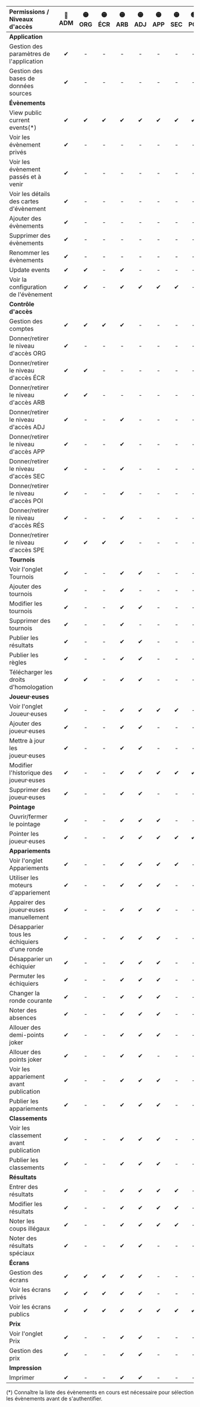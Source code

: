 <!-- Ne pas éditer ce tableau manuellement, utiliser plutôt le script generate_access_levels_doc.py. -->

| Permissions / Niveaux d'accès               | 🔴<br/>ADM | 🟡<br/>ORG | 🟡<br/>ÉCR | 🟡<br/>ARB | 🟡<br/>ADJ | 🟡<br/>APP | 🟡<br/>SEC | 🟢<br/>POI | 🟢<br/>RÉS | 🟢<br/>SPE | - |
|:--------------------------------------------|:---------:|:---------:|:---------:|:---------:|:---------:|:---------:|:---------:|:---------:|:---------:|:---------:|:-:|
| **Application**                             |           |           |           |           |           |           |           |           |           |           |   |
| Gestion des paramètres de l'application     |     ✔     |     -     |     -     |     -     |     -     |     -     |     -     |     -     |     -     |     -     | - |
| Gestion des bases de données sources        |     ✔     |     -     |     -     |     -     |     -     |     -     |     -     |     -     |     -     |     -     | - |
| **Évènements**                              |           |           |           |           |           |           |           |           |           |           |   |
| View public current events(*)               |     ✔     |     ✔     |     ✔     |     ✔     |     ✔     |     ✔     |     ✔     |     ✔     |     ✔     |     ✔     | ✔ |
| Voir les évènement privés                   |     ✔     |     -     |     -     |     -     |     -     |     -     |     -     |     -     |     -     |     -     | - |
| Voir les évènement passés et à venir        |     ✔     |     -     |     -     |     -     |     -     |     -     |     -     |     -     |     -     |     -     | - |
| Voir les détails des cartes d'évènement     |     ✔     |     -     |     -     |     -     |     -     |     -     |     -     |     -     |     -     |     -     | - |
| Ajouter des évènements                      |     ✔     |     -     |     -     |     -     |     -     |     -     |     -     |     -     |     -     |     -     | - |
| Supprimer des évènements                    |     ✔     |     -     |     -     |     -     |     -     |     -     |     -     |     -     |     -     |     -     | - |
| Renommer les évènements                     |     ✔     |     -     |     -     |     -     |     -     |     -     |     -     |     -     |     -     |     -     | - |
| Update events                               |     ✔     |     ✔     |     -     |     ✔     |     -     |     -     |     -     |     -     |     -     |     -     | - |
| Voir la configuration de l'évènement        |     ✔     |     ✔     |     -     |     ✔     |     ✔     |     ✔     |     ✔     |     -     |     -     |     -     | - |
| **Contrôle d'accès**                        |           |           |           |           |           |           |           |           |           |           |   |
| Gestion des comptes                         |     ✔     |     ✔     |     ✔     |     ✔     |     -     |     -     |     -     |     -     |     -     |     -     | - |
| Donner/retirer le niveau d'accès ORG        |     ✔     |     -     |     -     |     -     |     -     |     -     |     -     |     -     |     -     |     -     | - |
| Donner/retirer le niveau d'accès ÉCR        |     ✔     |     ✔     |     -     |     -     |     -     |     -     |     -     |     -     |     -     |     -     | - |
| Donner/retirer le niveau d'accès ARB        |     ✔     |     ✔     |     -     |     -     |     -     |     -     |     -     |     -     |     -     |     -     | - |
| Donner/retirer le niveau d'accès ADJ        |     ✔     |     -     |     -     |     ✔     |     -     |     -     |     -     |     -     |     -     |     -     | - |
| Donner/retirer le niveau d'accès APP        |     ✔     |     -     |     -     |     ✔     |     -     |     -     |     -     |     -     |     -     |     -     | - |
| Donner/retirer le niveau d'accès SEC        |     ✔     |     -     |     -     |     ✔     |     -     |     -     |     -     |     -     |     -     |     -     | - |
| Donner/retirer le niveau d'accès POI        |     ✔     |     -     |     -     |     ✔     |     -     |     -     |     -     |     -     |     -     |     -     | - |
| Donner/retirer le niveau d'accès RÉS        |     ✔     |     -     |     -     |     ✔     |     -     |     -     |     -     |     -     |     -     |     -     | - |
| Donner/retirer le niveau d'accès SPE        |     ✔     |     ✔     |     ✔     |     ✔     |     -     |     -     |     -     |     -     |     -     |     -     | - |
| **Tournois**                                |           |           |           |           |           |           |           |           |           |           |   |
| Voir l'onglet Tournois                      |     ✔     |     -     |     -     |     ✔     |     ✔     |     -     |     -     |     -     |     -     |     -     | - |
| Ajouter des tournois                        |     ✔     |     -     |     -     |     ✔     |     -     |     -     |     -     |     -     |     -     |     -     | - |
| Modifier les tournois                       |     ✔     |     -     |     -     |     ✔     |     ✔     |     -     |     -     |     -     |     -     |     -     | - |
| Supprimer des tournois                      |     ✔     |     -     |     -     |     ✔     |     -     |     -     |     -     |     -     |     -     |     -     | - |
| Publier les résultats                       |     ✔     |     -     |     -     |     ✔     |     ✔     |     -     |     -     |     -     |     -     |     -     | - |
| Publier les règles                          |     ✔     |     -     |     -     |     ✔     |     ✔     |     -     |     -     |     -     |     -     |     -     | - |
| Télécharger les droits d'homologation       |     ✔     |     ✔     |     -     |     ✔     |     ✔     |     -     |     -     |     -     |     -     |     -     | - |
| **Joueur·euses**                            |           |           |           |           |           |           |           |           |           |           |   |
| Voir l'onglet Joueur·euses                  |     ✔     |     -     |     -     |     ✔     |     ✔     |     ✔     |     ✔     |     -     |     -     |     -     | - |
| Ajouter des joueur·euses                    |     ✔     |     -     |     -     |     ✔     |     ✔     |     -     |     -     |     -     |     -     |     -     | - |
| Mettre à jour les joueur·euses              |     ✔     |     -     |     -     |     ✔     |     ✔     |     -     |     -     |     -     |     -     |     -     | - |
| Modifier l'historique des joueur·euses      |     ✔     |     -     |     -     |     ✔     |     ✔     |     ✔     |     ✔     |     ✔     |     -     |     -     | - |
| Supprimer des joueur·euses                  |     ✔     |     -     |     -     |     ✔     |     ✔     |     -     |     -     |     -     |     -     |     -     | - |
| **Pointage**                                |           |           |           |           |           |           |           |           |           |           |   |
| Ouvrir/fermer le pointage                   |     ✔     |     -     |     -     |     ✔     |     ✔     |     ✔     |     -     |     -     |     -     |     -     | - |
| Pointer les joueur·euses                    |     ✔     |     -     |     -     |     ✔     |     ✔     |     ✔     |     ✔     |     ✔     |     -     |     -     | - |
| **Appariements**                            |           |           |           |           |           |           |           |           |           |           |   |
| Voir l'onglet Appariements                  |     ✔     |     -     |     -     |     ✔     |     ✔     |     ✔     |     ✔     |     -     |     -     |     -     | - |
| Utiliser les moteurs d'appariement          |     ✔     |     -     |     -     |     ✔     |     ✔     |     ✔     |     -     |     -     |     -     |     -     | - |
| Appairer des joueur·euses manuellement      |     ✔     |     -     |     -     |     ✔     |     ✔     |     ✔     |     -     |     -     |     -     |     -     | - |
| Désapparier tous les échiquiers d'une ronde |     ✔     |     -     |     -     |     ✔     |     ✔     |     ✔     |     -     |     -     |     -     |     -     | - |
| Désapparier un échiquier                    |     ✔     |     -     |     -     |     ✔     |     ✔     |     ✔     |     -     |     -     |     -     |     -     | - |
| Permuter les échiquiers                     |     ✔     |     -     |     -     |     ✔     |     ✔     |     ✔     |     -     |     -     |     -     |     -     | - |
| Changer la ronde courante                   |     ✔     |     -     |     -     |     ✔     |     ✔     |     ✔     |     -     |     -     |     -     |     -     | - |
| Noter des absences                          |     ✔     |     -     |     -     |     ✔     |     ✔     |     ✔     |     -     |     -     |     -     |     -     | - |
| Allouer des demi-points joker               |     ✔     |     -     |     -     |     ✔     |     ✔     |     ✔     |     -     |     -     |     -     |     -     | - |
| Allouer des points joker                    |     ✔     |     -     |     -     |     ✔     |     ✔     |     -     |     -     |     -     |     -     |     -     | - |
| Voir les appariement avant publication      |     ✔     |     -     |     -     |     ✔     |     ✔     |     ✔     |     -     |     -     |     -     |     -     | - |
| Publier les appariements                    |     ✔     |     -     |     -     |     ✔     |     ✔     |     ✔     |     -     |     -     |     -     |     -     | - |
| **Classements**                             |           |           |           |           |           |           |           |           |           |           |   |
| Voir les classement avant publication       |     ✔     |     -     |     -     |     ✔     |     ✔     |     ✔     |     -     |     -     |     -     |     -     | - |
| Publier les classements                     |     ✔     |     -     |     -     |     ✔     |     ✔     |     ✔     |     -     |     -     |     -     |     -     | - |
| **Résultats**                               |           |           |           |           |           |           |           |           |           |           |   |
| Entrer des résultats                        |     ✔     |     -     |     -     |     ✔     |     ✔     |     ✔     |     ✔     |     -     |     ✔     |     -     | - |
| Modifier les résultats                      |     ✔     |     -     |     -     |     ✔     |     ✔     |     ✔     |     ✔     |     -     |     -     |     -     | - |
| Noter les coups illégaux                    |     ✔     |     -     |     -     |     ✔     |     ✔     |     ✔     |     ✔     |     -     |     -     |     -     | - |
| Noter des résultats spéciaux                |     ✔     |     -     |     -     |     ✔     |     ✔     |     -     |     -     |     -     |     -     |     -     | - |
| **Écrans**                                  |           |           |           |           |           |           |           |           |           |           |   |
| Gestion des écrans                          |     ✔     |     ✔     |     ✔     |     ✔     |     ✔     |     -     |     -     |     -     |     -     |     -     | - |
| Voir les écrans privés                      |     ✔     |     ✔     |     ✔     |     ✔     |     ✔     |     -     |     -     |     -     |     -     |     -     | - |
| Voir les écrans publics                     |     ✔     |     ✔     |     ✔     |     ✔     |     ✔     |     ✔     |     ✔     |     ✔     |     ✔     |     ✔     | - |
| **Prix**                                    |           |           |           |           |           |           |           |           |           |           |   |
| Voir l'onglet Prix                          |     ✔     |     -     |     -     |     ✔     |     ✔     |     -     |     -     |     -     |     -     |     -     | - |
| Gestion des prix                            |     ✔     |     -     |     -     |     ✔     |     ✔     |     -     |     -     |     -     |     -     |     -     | - |
| **Impression**                              |           |           |           |           |           |           |           |           |           |           |   |
| Imprimer                                    |     ✔     |     -     |     -     |     ✔     |     ✔     |     -     |     -     |     -     |     -     |     -     | - |

(*) Connaître la liste des évènements en cours est nécessaire pour sélection les évènements avant de s'authentifier.

<!-- Généré par le script generate_access_levels_doc.py (2025-09-17 17:51) -->
